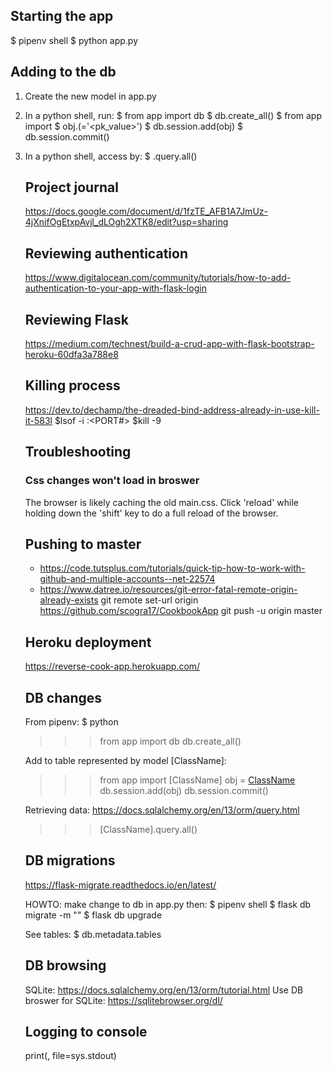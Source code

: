 ## Starting the app 
$ pipenv shell 
$ python app.py

## Adding to the db 

1. Create the new model in app.py 
2. In a python shell, run:
	$ from app import db
	$ db.create_all()
	$ from app import <Object name> 
	$ obj.<Object name>(<pk>='<pk_value>')
	$ db.session.add(obj)
	$ db.session.commit()

3. In a python shell, access by: 
	$ <Object name>.query.all()


## Project journal 
https://docs.google.com/document/d/1fzTE_AFB1A7JmUz-4jXnifOgEtxpAvjl_dLOgh2XTK8/edit?usp=sharing

## Reviewing authentication
https://www.digitalocean.com/community/tutorials/how-to-add-authentication-to-your-app-with-flask-login

## Reviewing Flask 
https://medium.com/technest/build-a-crud-app-with-flask-bootstrap-heroku-60dfa3a788e8

## Killing process
https://dev.to/dechamp/the-dreaded-bind-address-already-in-use-kill-it-583l
$lsof -i :<PORT#>
$kill -9 <PID>

## Troubleshooting 

### Css changes won't load in broswer
The browser is likely caching the old main.css. Click 'reload' while holding down the 'shift' key to do a full reload of the browser. 

## Pushing to master 
- https://code.tutsplus.com/tutorials/quick-tip-how-to-work-with-github-and-multiple-accounts--net-22574
- https://www.datree.io/resources/git-error-fatal-remote-origin-already-exists
git remote set-url origin https://github.com/scogra17/CookbookApp
git push -u origin master

## Heroku deployment
https://reverse-cook-app.herokuapp.com/

## DB changes
From pipenv:
$ python
>>> from app import db
>>> db.create_all()

Add to table represented by model [ClassName]:
>>> from app import [ClassName]
>>> obj = [ClassName]([fields])
>>> db.session.add(obj)
>>> db.session.commit()

Retrieving data:
https://docs.sqlalchemy.org/en/13/orm/query.html
>>> [ClassName].query.all()

## DB migrations 
https://flask-migrate.readthedocs.io/en/latest/

HOWTO: 
make change to db in app.py then: 
	$ pipenv shell 
	$ flask db migrate -m "<message>"
	$ flask db upgrade 

See tables:
$ db.metadata.tables

## DB browsing
SQLite: https://docs.sqlalchemy.org/en/13/orm/tutorial.html
Use DB broswer for SQLite: https://sqlitebrowser.org/dl/

## Logging to console
print(<message>, file=sys.stdout)


